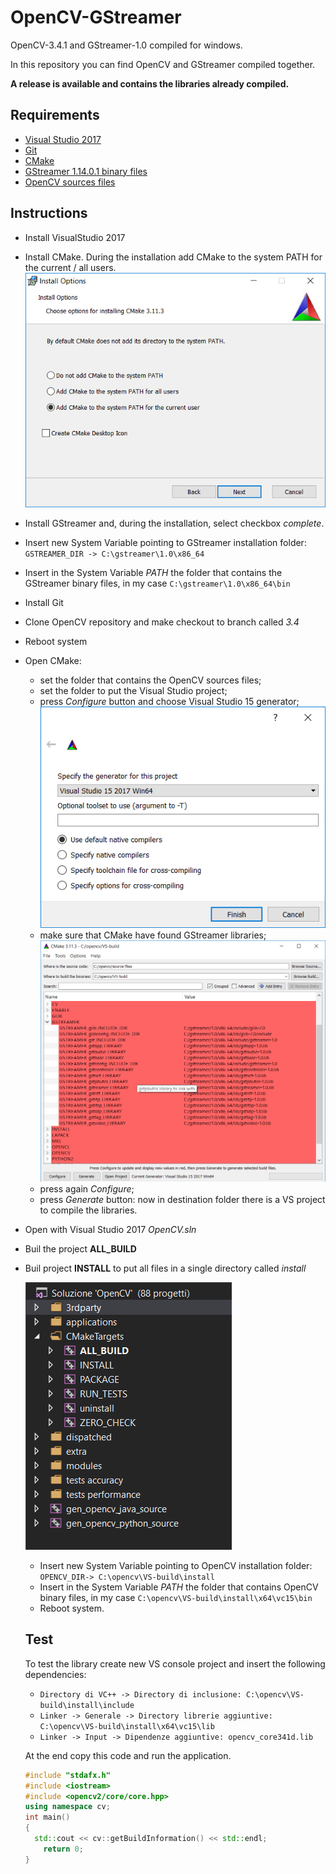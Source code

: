 # OpenCV-GStreamer
OpenCV-3.4.1 and GStreamer-1.0 compiled for windows.

In this repository you can find OpenCV and GStreamer compiled together.

**A release is available and contains the libraries already compiled.**

## Requirements

* [Visual Studio 2017](https://www.visualstudio.com/it/downloads/?rr=https%3A%2F%2Fwww.google.it%2F)
* [Git](https://git-scm.com/downloads)
* [CMake](https://cmake.org/download/)
* [GStreamer 1.14.0.1 binary files](https://gstreamer.freedesktop.org/data/pkg/windows/)
* [OpenCV sources files](https://github.com/opencv/opencv)

## Instructions

* Install VisualStudio 2017

* Install CMake. During the installation add CMake to the system PATH for the current / all users.![](img/CMakeInstall.png)

* Install GStreamer and, during the installation, select checkbox *complete*.

* Insert new System Variable pointing to GStreamer installation folder: `GSTREAMER_DIR -> C:\gstreamer\1.0\x86_64`

* Insert in the System Variable *PATH* the folder that contains the GStreamer binary files, in my case `C:\gstreamer\1.0\x86_64\bin`

* Install Git

* Clone OpenCV repository and make checkout to branch called *3.4*

* Reboot system

* Open CMake:

  * set the folder that contains the OpenCV sources files;
  * set the folder to put the Visual Studio project;
  * press *Configure* button and choose Visual Studio 15 generator; ![](img/CmakeCompiler.png)
  * make sure that CMake have found GStreamer libraries;![](img/CMakeGStreamer.png)
  * press again *Configure*;
  * press *Generate* button: now in destination folder there is a VS project to compile the libraries.

* Open with Visual Studio 2017 *OpenCV.sln*

* Buil the project **ALL_BUILD**

* Buil project **INSTALL** to put all files in a single directory called *install* 

  ![](img/VSBuild.png)

  - Insert new System Variable pointing to OpenCV installation folder: `OPENCV_DIR-> C:\opencv\VS-build\install`
  - Insert in the System Variable *PATH* the folder that contains OpenCV binary files, in my case `C:\opencv\VS-build\install\x64\vc15\bin`
  - Reboot system.

  ## Test

  To test the library create new VS console project and insert the following dependencies:

  * `Directory di VC++ -> Directory di inclusione: C:\opencv\VS-build\install\include`
  * `Linker -> Generale -> Directory librerie aggiuntive: C:\opencv\VS-build\install\x64\vc15\lib`
  * `Linker -> Input -> Dipendenze aggiuntive: opencv_core341d.lib`

  At the end copy this code and run the application.

  ```c++
  #include "stdafx.h"
  #include <iostream>
  #include <opencv2/core/core.hpp>
  using namespace cv;
  int main()
  {
  	std::cout << cv::getBuildInformation() << std::endl;
      return 0;
  }
  ```

  

